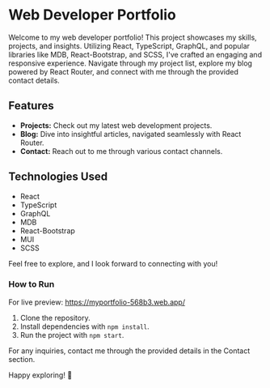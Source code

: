 # Web Developer Portfolio

Welcome to my web developer portfolio! This project showcases my skills, projects, and insights. Utilizing React, TypeScript, GraphQL, and popular libraries like MDB, React-Bootstrap, and SCSS, I've crafted an engaging and responsive experience. Navigate through my project list, explore my blog powered by React Router, and connect with me through the provided contact details.

## Features

- **Projects:** Check out my latest web development projects.
- **Blog:** Dive into insightful articles, navigated seamlessly with React Router.
- **Contact:** Reach out to me through various contact channels.

## Technologies Used

- React
- TypeScript
- GraphQL
- MDB
- React-Bootstrap
- MUI
- SCSS

Feel free to explore, and I look forward to connecting with you!

### How to Run
For live preview: https://myportfolio-568b3.web.app/

1. Clone the repository.
2. Install dependencies with `npm install`.
3. Run the project with `npm start`.

For any inquiries, contact me through the provided details in the Contact section.

Happy exploring! 🚀
